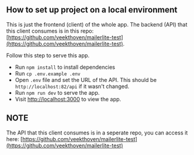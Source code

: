 ## How to set up project on a local environment
This is just the frontend (client) of the whole app. The backend (API) that this client consumes is in this repo: [https://github.com/veekthoven/mailerlite-test](https://github.com/veekthoven/mailerlite-test).

Follow this step to serve this app.

- Run `npm install` to install dependencies
- Run `cp .env.example .env`
- Open `.env` file and set the URL of the API. This should be `http://localhost:82/api` if it wasn't changed.
- Run `npm run dev` to serve the app.
- Visit [http://localhost:3000](http://localhost:3000) to view the app.

## NOTE
The API that this client consumes is in a seperate repo, you can access it here: [https://github.com/veekthoven/mailerlite-test](https://github.com/veekthoven/mailerlite-test)
